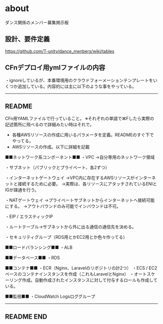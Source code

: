 # about

ダンス関係のメンバー募集掲示板

## 設計、要件定義

https://github.com/T-unity/dance_menbers/wiki/tables

## CFnデプロイ用ymlファイルの内容

・ignoreしているが、本番環境用のクラウドフォーメーションテンプレートをいくつか追加している。内容的には主に以下のような事をやっている。


-----------------------------------
README
-----------------------------------

CFn用YAMLファイルで行っていること。
※それぞれの単語で⌘Fしたら実際の記述箇所に飛べるので詳細みたい時はそれで。

 - 各種AWSリソースの作成に用いるパラメータを定義。READMEのすぐ下でやってる。
 - AWSリソースの作成。以下に詳細を記載

■■ネットワーク系コンポーネント■■
・VPC
→自分専用のネットワーク領域

・サブネット（パブリックとプライベート、各2ずつ）

・インターネットゲートウェイ
→VPC内に存在するAWSリソースがインターネットと接続するために必要。
→実際は、各リソースにアタッチされているENIとIGが疎通を行う。

・NATゲートウェイ
→プライベートサブネットからインターネットへ接続可能にする。
→アウトバウンドのみ可能でインバウンドは不可。

・EIP / エラスティックIP

・ルートテーブル→サブネットから外に出る通信の通信先を決める。

・セキュリティグループ（RDS用とかEC2用とか色々作ってる）

■■ロードバランシング■■
・ALB

■■データベース■■
・RDS

■■コンテナ■■
・ECR（Nginx、Laravelのリポジトリの計2つ）
・ECS / EC2ベースのコンテナインスタンスを作成（これもLaravelとNginx）
・オートスケーリング作成。自動作成されたインスタンスに対して付与するロールも作成している。

■■監視■■
・CloudWatch Logsロググループ

-----------------------------------
README END
-----------------------------------
